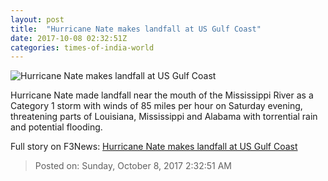 ```yaml
---
layout: post
title:  "Hurricane Nate makes landfall at US Gulf Coast"
date: 2017-10-08 02:32:51Z
categories: times-of-india-world
---
```


![Hurricane Nate makes landfall at US Gulf Coast](https://static.toiimg.com/photo/msid-60990068/60990068.jpg?239232)

Hurricane Nate made landfall near the mouth of the Mississippi River as a Category 1 storm with winds of 85 miles per hour on Saturday evening, threatening parts of Louisiana, Mississippi and Alabama with torrential rain and potential flooding.


Full story on F3News: [Hurricane Nate makes landfall at US Gulf Coast](http://www.f3nws.com/n/ZBA3QG)

> Posted on: Sunday, October 8, 2017 2:32:51 AM
